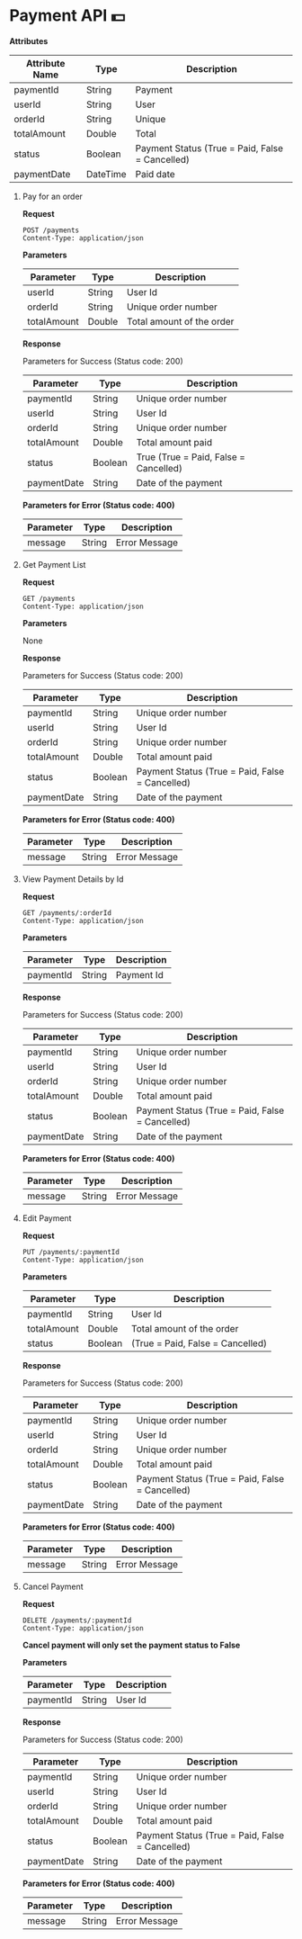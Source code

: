 # Payment API 💵

**Attributes**

|Attribute Name	| Type	| Description|
|---------------|-------|------------|
|paymentId |String|Payment| Id         |
|userId |	String  |	User  |	 Id |
|orderId |	String | Unique | Order Number |
|totalAmount |Double |Total | Amount Paid |
|status	| Boolean |	Payment Status (True = Paid, False = Cancelled) |
|paymentDate |DateTime	|Paid date|


1. Pay for an order

    **Request**
    ```
    POST /payments
    Content-Type: application/json
    ```
    **Parameters**

    |Parameter	|Type |	Description|
    |-----|-----|------|
    |userId	|String|	User Id|
    |orderId|	String|	Unique order number|
    |totalAmount|	Double|	Total amount of the order|

    **Response**

    Parameters for Success (Status code: 200)

    |Parameter	|Type	|Description  |
    |----|----|----|
    |paymentId	|String	|Unique order number|
    |userId	|String	|User Id
    |orderId	|String	|Unique order number
    |totalAmount	|Double	|Total amount paid
    |status	| Boolean	|True (True = Paid, False = Cancelled)
    |paymentDate	|String	|Date of the payment

    **Parameters for Error (Status code: 400)**

    |Parameter	|Type |	Description|
    |-----|-----|------|
    |message	|String|	Error Message|


2. Get Payment List

    **Request**
    ```
    GET /payments
    Content-Type: application/json
    ```
    **Parameters**

    None

    **Response**

    Parameters for Success (Status code: 200)

    |Parameter	|Type	|Description  |
    |----|----|----|
    |paymentId	|String	|Unique order number|
    |userId	|String	|User Id
    |orderId	|String	|Unique order number
    |totalAmount	|Double	|Total amount paid
    |status	|Boolean  |Payment Status (True = Paid, False = Cancelled)
    |paymentDate	|String	|Date of the payment

    **Parameters for Error (Status code: 400)**

    |Parameter	|Type |	Description|
    |-----|-----|------|
    |message	|String|	Error Message|


3. View Payment Details by Id

    **Request**

    ```
    GET /payments/:orderId
    Content-Type: application/json
    ```

    **Parameters**
    
    |Parameter	|Type |	Description|
    |-----|-----|------|
    |paymentId	|String|	Payment Id|

    **Response**

    Parameters for Success (Status code: 200)

    |Parameter	|Type	|Description  |
    |----|----|----|
    |paymentId	|String	|Unique order number|
    |userId	|String	|User Id
    |orderId	|String	|Unique order number
    |totalAmount	|Double	|Total amount paid
    |status	|Boolean  |Payment Status (True = Paid, False = Cancelled)
    |paymentDate	|String	|Date of the payment

    **Parameters for Error (Status code: 400)**

    |Parameter	|Type |	Description|
    |-----|-----|------|
    |message	|String|	Error Message|


4. Edit Payment

    **Request**

    ```
    PUT /payments/:paymentId
    Content-Type: application/json
    ```

    **Parameters**

    |Parameter	|Type |	Description|
    |-----|-----|------|
    |paymentId	|String|	User Id|
    |totalAmount|	Double|	Total amount of the order |
    |status|	Boolean|	(True = Paid, False = Cancelled)|

    **Response**

    Parameters for Success (Status code: 200)

    |Parameter	|Type	|Description  |
    |----|----|----|
    |paymentId	|String	|Unique order number|
    |userId	|String	|User Id
    |orderId	|String	|Unique order number
    |totalAmount	|Double	|Total amount paid
    |status	|Boolean  |Payment Status (True = Paid, False = Cancelled)
    |paymentDate	|String	|Date of the payment

    **Parameters for Error (Status code: 400)**

    |Parameter	|Type |	Description|
    |-----|-----|------|
    |message	|String|	Error Message|


5. Cancel Payment

    **Request**

    ```
    DELETE /payments/:paymentId
    Content-Type: application/json
    ```

    **Cancel payment will only set the payment status to False**

    **Parameters**

    |Parameter	|Type |	Description|
    |-----|-----|------|
    |paymentId	|String|	User Id|

    **Response**

    Parameters for Success (Status code: 200)

    |Parameter	|Type	|Description  |
    |----|----|----|
    |paymentId	|String	|Unique order number|
    |userId	|String	|User Id
    |orderId	|String	|Unique order number
    |totalAmount	|Double	|Total amount paid
    |status	|Boolean  |Payment Status (True = Paid, False = Cancelled)
    |paymentDate	|String	|Date of the payment

    **Parameters for Error (Status code: 400)**

    |Parameter	|Type |	Description|
    |-----|-----|------|
    |message	|String|	Error Message|
